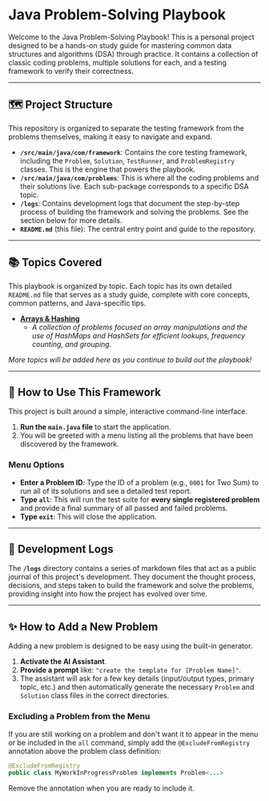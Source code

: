 # Java Problem-Solving Playbook

Welcome to the Java Problem-Solving Playbook! This is a personal project designed to be a hands-on study guide for mastering common data structures and algorithms (DSA) through practice. It contains a collection of classic coding problems, multiple solutions for each, and a testing framework to verify their correctness.

---

## 🗺️ Project Structure

This repository is organized to separate the testing framework from the problems themselves, making it easy to navigate and expand.

*   **`/src/main/java/com/framework`**: Contains the core testing framework, including the `Problem`, `Solution`, `TestRunner`, and `ProblemRegistry` classes. This is the engine that powers the playbook.
*   **`/src/main/java/com/problems`**: This is where all the coding problems and their solutions live. Each sub-package corresponds to a specific DSA topic.
*   **`/logs`**: Contains development logs that document the step-by-step process of building the framework and solving the problems. See the section below for more details.
*   **`README.md`** (this file): The central entry point and guide to the repository.

---

## 📚 Topics Covered

This playbook is organized by topic. Each topic has its own detailed `README.md` file that serves as a study guide, complete with core concepts, common patterns, and Java-specific tips.

*   **[Arrays & Hashing](./src/main/java/com/problems/arrays_hashing/README.md)**
    *   *A collection of problems focused on array manipulations and the use of HashMaps and HashSets for efficient lookups, frequency counting, and grouping.*

*More topics will be added here as you continue to build out the playbook!* 

---

## 🚀 How to Use This Framework

This project is built around a simple, interactive command-line interface.

1.  **Run the `main.java` file** to start the application.
2.  You will be greeted with a menu listing all the problems that have been discovered by the framework.

### Menu Options

*   **Enter a Problem ID**: Type the ID of a problem (e.g., `0001` for Two Sum) to run all of its solutions and see a detailed test report.
*   **Type `all`**: This will run the test suite for **every single registered problem** and provide a final summary of all passed and failed problems.
*   **Type `exit`**: This will close the application.

---

## 📝 Development Logs

The **`/logs`** directory contains a series of markdown files that act as a public journal of this project's development. They document the thought process, decisions, and steps taken to build the framework and solve the problems, providing insight into how the project has evolved over time.

---

## ✨ How to Add a New Problem

Adding a new problem is designed to be easy using the built-in generator.

1.  **Activate the AI Assistant**.
2.  **Provide a prompt** like: `"create the template for [Problem Name]"`.
3.  The assistant will ask for a few key details (input/output types, primary topic, etc.) and then automatically generate the necessary `Problem` and `Solution` class files in the correct directories.

### Excluding a Problem from the Menu

If you are still working on a problem and don't want it to appear in the menu or be included in the `all` command, simply add the `@ExcludeFromRegistry` annotation above the problem class definition:

```java
@ExcludeFromRegistry
public class MyWorkInProgressProblem implements Problem<...>
```

Remove the annotation when you are ready to include it.
